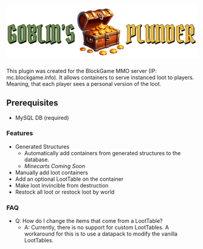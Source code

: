 # ![Image Missing](assets/Chest-Banner.png)

This plugin was created for the BlockGame MMO server (IP: mc.blockgame.info). 
It allows containers to serve instanced loot to players. Meaning, that each player sees a personal version of the loot.

## Prerequisites
- MySQL DB (required)
### Features
- Generated Structures
  - Automatically add containers from generated structures to the database.
  - *Minecarts Coming Soon*
- Manually add loot containers
- Add an optional LootTable on the container
- Make loot invincible from destruction
- Restock all loot or restock loot by world

### FAQ
- Q: How do I change the items that come from a LootTable?
  - A: Currently, there is no support for custom LootTables. A workaround for this is to use a datapack to modify the vanilla LootTables.

 
